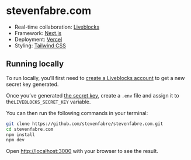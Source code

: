 # stevenfabre.com

- Real-time collaboration: [Liveblocks](https://liveblocks.io/)
- Framework: [Next.js](https://nextjs.org/)
- Deployment: [Vercel](https://vercel.com)
- Styling: [Tailwind CSS](https://tailwindcss.com/)

## Running locally

To run locally, you’ll first need to [create a Liveblocks account](https://liveblocks.io/api/auth/signup) to get a new secret key generated.

Once you’ve generated [the secret key](https://liveblocks.io/dashboard/apikeys), create a `.env` file and assign it to the`LIVEBLOCKS_SECRET_KEY` variable.

You can then run the following commands in your terminal:

```bash
git clone https://github.com/stevenfabre/stevenfabre.com.git
cd stevenfabre.com
npm install
npm dev
```

Open [http://localhost:3000](http://localhost:3000) with your browser to see the result.
